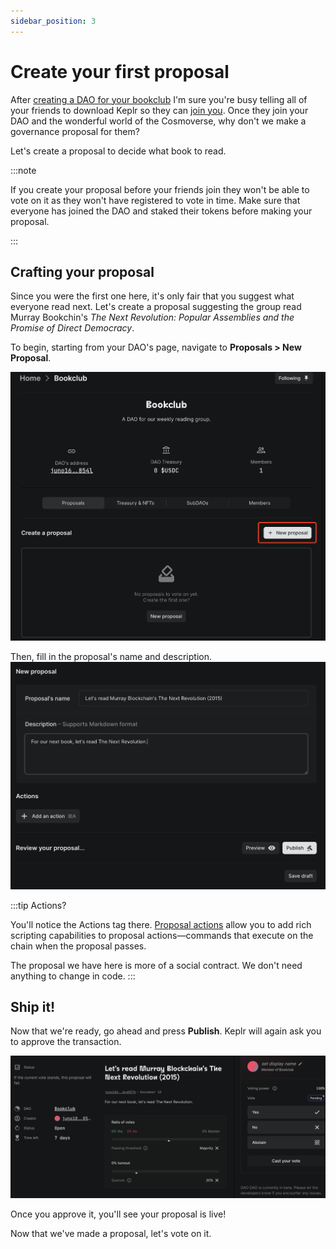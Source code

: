 ```yaml
---
sidebar_position: 3
---
```


# Create your first proposal

After [creating a DAO for your bookclub](./create-a-dao) I'm sure
you're busy telling all of your friends to download Keplr so they can
[join you](./joining.md).  Once they join your DAO and the wonderful
world of the Cosmoverse, why don't we make a governance proposal for
them?

Let's create a proposal to decide what book to read.

:::note

If you create your proposal before your friends join they won't be
able to vote on it as they won't have registered to vote in time. Make
sure that everyone has joined the DAO and staked their tokens before
making your proposal.

:::

## Crafting your proposal

Since you were the first one here, it's only fair that you suggest
what everyone read next.  Let's create a proposal suggesting the group
read Murray Bookchin's *The Next Revolution: Popular Assemblies and
the Promise of Direct Democracy*.

To begin, starting from your DAO's page, navigate to **Proposals > New Proposal**.

![](/static/img/quickstart/new-proposal-position.png)

Then, fill in the proposal's name and description.
![](/static/img/quickstart/new-proposal.png)

:::tip Actions?

You'll notice the Actions tag there. [Proposal actions](/docs/proposal-messages.md#proposal-actions) allow you to add rich scripting capabilities to proposal actions&mdash;commands that execute on the chain when the proposal passes.

The proposal we have here is more of a social contract. We don't need anything to change in code.
:::

## Ship it!


Now that we're ready, go ahead and press **Publish**.
Keplr will again ask you to approve the transaction.

![](/static/img/quickstart/new-proposal-done.png)

Once you approve it, you'll see your proposal is live!

Now that we've made a proposal, let's vote on it.
